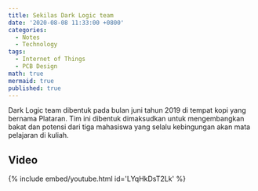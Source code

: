 ```yaml
---
title: Sekilas Dark Logic team
date: '2020-08-08 11:33:00 +0800'
categories:
  - Notes
  - Technology
tags:
  - Internet of Things
  - PCB Design
math: true
mermaid: true
published: true
---
```


Dark Logic team dibentuk pada bulan juni tahun 2019 di tempat kopi yang bernama Plataran. Tim ini dibentuk dimaksudkan untuk mengembangkan bakat dan potensi dari tiga mahasiswa yang selalu kebingungan akan mata pelajaran di kuliah. 



## Video
{% include embed/youtube.html id='LYqHkDsT2Lk' %}

